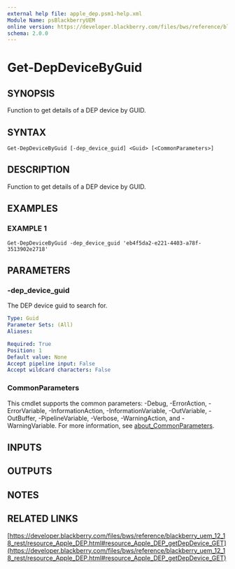 ```yaml
---
external help file: apple_dep.psm1-help.xml
Module Name: psBlackberryUEM
online version: https://developer.blackberry.com/files/bws/reference/blackberry_uem_12_18_rest/resource_Apple_DEP.html#resource_Apple_DEP_getDepDevice_GET
schema: 2.0.0
---
```


# Get-DepDeviceByGuid

## SYNOPSIS
Function to get details of a DEP device by GUID.

## SYNTAX

```
Get-DepDeviceByGuid [-dep_device_guid] <Guid> [<CommonParameters>]
```

## DESCRIPTION
Function to get details of a DEP device by GUID.

## EXAMPLES

### EXAMPLE 1
```
Get-DepDeviceByGuid -dep_device_guid 'eb4f5da2-e221-4403-a78f-3513902e2718'
```

## PARAMETERS

### -dep_device_guid
The DEP device guid to search for.

```yaml
Type: Guid
Parameter Sets: (All)
Aliases:

Required: True
Position: 1
Default value: None
Accept pipeline input: False
Accept wildcard characters: False
```

### CommonParameters
This cmdlet supports the common parameters: -Debug, -ErrorAction, -ErrorVariable, -InformationAction, -InformationVariable, -OutVariable, -OutBuffer, -PipelineVariable, -Verbose, -WarningAction, and -WarningVariable. For more information, see [about_CommonParameters](http://go.microsoft.com/fwlink/?LinkID=113216).

## INPUTS

## OUTPUTS

## NOTES

## RELATED LINKS

[https://developer.blackberry.com/files/bws/reference/blackberry_uem_12_18_rest/resource_Apple_DEP.html#resource_Apple_DEP_getDepDevice_GET](https://developer.blackberry.com/files/bws/reference/blackberry_uem_12_18_rest/resource_Apple_DEP.html#resource_Apple_DEP_getDepDevice_GET)

